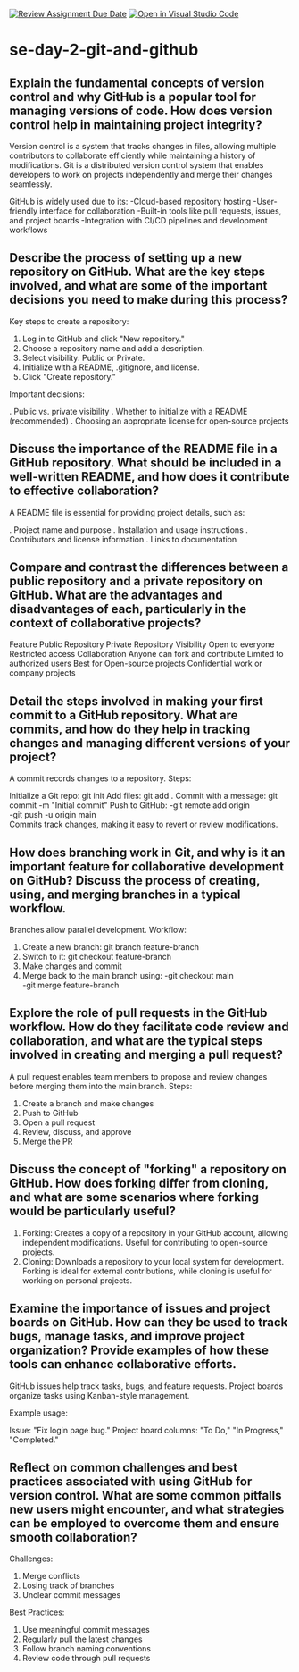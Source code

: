 [![Review Assignment Due Date](https://classroom.github.com/assets/deadline-readme-button-22041afd0340ce965d47ae6ef1cefeee28c7c493a6346c4f15d667ab976d596c.svg)](https://classroom.github.com/a/8wgCKhpZ)
[![Open in Visual Studio Code](https://classroom.github.com/assets/open-in-vscode-2e0aaae1b6195c2367325f4f02e2d04e9abb55f0b24a779b69b11b9e10269abc.svg)](https://classroom.github.com/online_ide?assignment_repo_id=18419392&assignment_repo_type=AssignmentRepo)
# se-day-2-git-and-github
## Explain the fundamental concepts of version control and why GitHub is a popular tool for managing versions of code. How does version control help in maintaining project integrity?

Version control is a system that tracks changes in files, allowing multiple contributors to collaborate efficiently while maintaining a history of modifications. Git is a distributed version control system that enables developers to work on projects independently and merge their changes seamlessly.

GitHub is widely used due to its:
-Cloud-based repository hosting
-User-friendly interface for collaboration
-Built-in tools like pull requests, issues, and project boards
-Integration with CI/CD pipelines and development workflows

## Describe the process of setting up a new repository on GitHub. What are the key steps involved, and what are some of the important decisions you need to make during this process?

Key steps to create a repository:
1. Log in to GitHub and click "New repository."
2. Choose a repository name and add a description.
3. Select visibility: Public or Private.
4. Initialize with a README, .gitignore, and license.
5. Click "Create repository."
   
Important decisions:

. Public vs. private visibility
. Whether to initialize with a README (recommended)
. Choosing an appropriate license for open-source projects

## Discuss the importance of the README file in a GitHub repository. What should be included in a well-written README, and how does it contribute to effective collaboration?

A README file is essential for providing project details, such as:

. Project name and purpose
. Installation and usage instructions
. Contributors and license information
. Links to documentation

## Compare and contrast the differences between a public repository and a private repository on GitHub. What are the advantages and disadvantages of each, particularly in the context of collaborative projects?

Feature	           Public Repository	              Private Repository
Visibility	       Open to everyone	                Restricted access
Collaboration	     Anyone can fork and contribute	  Limited to authorized users
Best for	         Open-source projects	            Confidential work or company projects

## Detail the steps involved in making your first commit to a GitHub repository. What are commits, and how do they help in tracking changes and managing different versions of your project?

A commit records changes to a repository. Steps:

Initialize a Git repo: git init
Add files: git add .
Commit with a message: git commit -m "Initial commit"
Push to GitHub:
-git remote add origin <repository-url>  
-git push -u origin main  
Commits track changes, making it easy to revert or review modifications.

## How does branching work in Git, and why is it an important feature for collaborative development on GitHub? Discuss the process of creating, using, and merging branches in a typical workflow.

Branches allow parallel development. Workflow:

1. Create a new branch: git branch feature-branch
2. Switch to it: git checkout feature-branch
3. Make changes and commit
4. Merge back to the main branch using:
-git checkout main  
-git merge feature-branch 

## Explore the role of pull requests in the GitHub workflow. How do they facilitate code review and collaboration, and what are the typical steps involved in creating and merging a pull request?

A pull request enables team members to propose and review changes before merging them into the main branch. Steps:
1. Create a branch and make changes
2. Push to GitHub
3. Open a pull request
4. Review, discuss, and approve
5. Merge the PR

## Discuss the concept of "forking" a repository on GitHub. How does forking differ from cloning, and what are some scenarios where forking would be particularly useful?

1. Forking: Creates a copy of a repository in your GitHub account, allowing independent modifications. Useful for contributing to open-source projects.
2. Cloning: Downloads a repository to your local system for development.
Forking is ideal for external contributions, while cloning is useful for working on personal projects.

## Examine the importance of issues and project boards on GitHub. How can they be used to track bugs, manage tasks, and improve project organization? Provide examples of how these tools can enhance collaborative efforts.

GitHub issues help track tasks, bugs, and feature requests.
Project boards organize tasks using Kanban-style management.

Example usage:

Issue: "Fix login page bug."
Project board columns: "To Do," "In Progress," "Completed."

## Reflect on common challenges and best practices associated with using GitHub for version control. What are some common pitfalls new users might encounter, and what strategies can be employed to overcome them and ensure smooth collaboration?

Challenges:

1. Merge conflicts
2. Losing track of branches
3. Unclear commit messages

Best Practices:

1. Use meaningful commit messages
2. Regularly pull the latest changes
3. Follow branch naming conventions
4. Review code through pull requests
